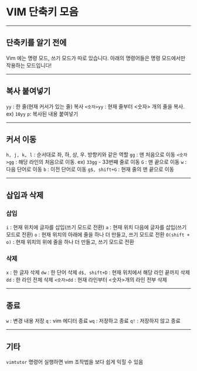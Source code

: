 # VIM 단축키 모음

---

## 단축키를 알기 전에
Vim 에는 명령 모드, 쓰기 모드가 따로 있습니다.
아래의 명령어들은 명령 모드에서만 작용하는 모드입니다!

---

## 복사 붙여넣기

`yy` : 한 줄(현재 커서가 있는 줄) 복사
`<숫자>yy` : 현재 줄부터 <숫자> 개의 줄을 복사. ex) `10yy`
`p`: 복사된 내용 붙여넣기

---

## 커서 이동

`h, j, k, l` : 순서대로 좌, 하, 상, 우. 방향키와 같은 역할
`gg` : 맨 처음으로 이동
`<숫자>gg` : 해당 라인의 처음으로 이동. ex) `33gg` - 33번째 줄로 이동
`G` : 맨 끝으로 이동
`w` : 다음 단어로 이동
`b` : 이전 단어로 이동
`g$, shift+G` : 현재 줄의 맨 끝으로 이동

---

## 삽입과 삭제

### 삽입
`i` : 현재 위치에 글자를 삽입(쓰기 모드로 전환)
`a` : 현재 위치 다음에 글자를 삽입(쓰기 모드로 전환)
`o` : 현재 위치의 아래에 줄을 하나 더 만들고, 쓰기 모드로 전환
`O(shift + o)` : 현재 위치의 위에 줄을 하나 더 만들고, 쓰기 모드로 전환

### 삭제
`x` : 한 글자 삭제
`dw` : 한 단어 삭제
`d$, shift+D` : 현재 위치에서 해당 라인 끝까지 삭제
`dd` : 한 라인 전체 삭제
`<숫자>dd` : 현재 라인부터 <숫자>개의 라인 전부 삭제

---
## 종료
`w` : 변경 내용 저장
`q` : vim 에디터 종료
`wq` : 저장하고 종료
`q!` : 저장하지 않고 종료

---

## 기타
`vimtutor` 명령어 실행하면 vim 조작법을 보다 쉽게 익힐 수 있음